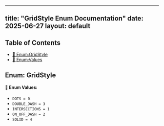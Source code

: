 <!-- Formatted by A³BS formatter.py -->
<!-- Generated by A³BS document.py -->
---
title: "GridStyle Enum Documentation"
date: 2025-06-27
layout: default
---

## Table of Contents
- [🔧 Enum:GridStyle](#enum-gridstyle)
- [🔧 Enum:Values](#enum-values)
## Enum: GridStyle
#### 📝 Enum Values:
<a name="enum-values"></a>
  - `DOTS = 0`
  - `DOUBLE_DASH = 3`
  - `INTERSECTIONS = 1`
  - `ON_OFF_DASH = 2`
  - `SOLID = 4`
